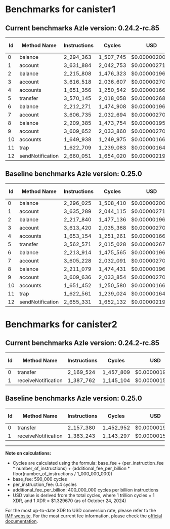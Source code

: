 # Benchmarks for canister1

## Current benchmarks Azle version: 0.24.2-rc.85

| Id  | Method Name      | Instructions | Cycles    | USD           | USD/Million Calls | Change                            |
| --- | ---------------- | ------------ | --------- | ------------- | ----------------- | --------------------------------- |
| 0   | balance          | 2_294_363    | 1_507_745 | $0.0000020048 | $2.00             | <font color="green">-1_662</font> |
| 1   | account          | 3_631_884    | 2_042_753 | $0.0000027162 | $2.71             | <font color="green">-3_405</font> |
| 2   | balance          | 2_215_808    | 1_476_323 | $0.0000019630 | $1.96             | <font color="green">-2_032</font> |
| 3   | account          | 3_616_518    | 2_036_607 | $0.0000027080 | $2.70             | <font color="red">+3_098</font>   |
| 4   | accounts         | 1_651_356    | 1_250_542 | $0.0000016628 | $1.66             | <font color="green">-1_798</font> |
| 5   | transfer         | 3_570_145    | 2_018_058 | $0.0000026834 | $2.68             | <font color="red">+7_574</font>   |
| 6   | balance          | 2_212_271    | 1_474_908 | $0.0000019611 | $1.96             | <font color="green">-1_643</font> |
| 7   | account          | 3_606_735    | 2_032_694 | $0.0000027028 | $2.70             | <font color="red">+1_507</font>   |
| 8   | balance          | 2_209_385    | 1_473_754 | $0.0000019596 | $1.95             | <font color="green">-1_694</font> |
| 9   | account          | 3_609_652    | 2_033_860 | $0.0000027044 | $2.70             | <font color="red">+16</font>      |
| 10  | accounts         | 1_649_938    | 1_249_975 | $0.0000016621 | $1.66             | <font color="green">-1_514</font> |
| 11  | trap             | 1_622_709    | 1_239_083 | $0.0000016476 | $1.64             | <font color="red">+148</font>     |
| 12  | sendNotification | 2_660_051    | 1_654_020 | $0.0000021993 | $2.19             | <font color="red">+4_720</font>   |

## Baseline benchmarks Azle version: 0.25.0

| Id  | Method Name      | Instructions | Cycles    | USD           | USD/Million Calls |
| --- | ---------------- | ------------ | --------- | ------------- | ----------------- |
| 0   | balance          | 2_296_025    | 1_508_410 | $0.0000020057 | $2.00             |
| 1   | account          | 3_635_289    | 2_044_115 | $0.0000027180 | $2.71             |
| 2   | balance          | 2_217_840    | 1_477_136 | $0.0000019641 | $1.96             |
| 3   | account          | 3_613_420    | 2_035_368 | $0.0000027064 | $2.70             |
| 4   | accounts         | 1_653_154    | 1_251_261 | $0.0000016638 | $1.66             |
| 5   | transfer         | 3_562_571    | 2_015_028 | $0.0000026793 | $2.67             |
| 6   | balance          | 2_213_914    | 1_475_565 | $0.0000019620 | $1.96             |
| 7   | account          | 3_605_228    | 2_032_091 | $0.0000027020 | $2.70             |
| 8   | balance          | 2_211_079    | 1_474_431 | $0.0000019605 | $1.96             |
| 9   | account          | 3_609_636    | 2_033_854 | $0.0000027044 | $2.70             |
| 10  | accounts         | 1_651_452    | 1_250_580 | $0.0000016629 | $1.66             |
| 11  | trap             | 1_622_561    | 1_239_024 | $0.0000016475 | $1.64             |
| 12  | sendNotification | 2_655_331    | 1_652_132 | $0.0000021968 | $2.19             |

# Benchmarks for canister2

## Current benchmarks Azle version: 0.24.2-rc.85

| Id  | Method Name         | Instructions | Cycles    | USD           | USD/Million Calls | Change                           |
| --- | ------------------- | ------------ | --------- | ------------- | ----------------- | -------------------------------- |
| 0   | transfer            | 2_169_524    | 1_457_809 | $0.0000019384 | $1.93             | <font color="red">+12_144</font> |
| 1   | receiveNotification | 1_387_762    | 1_145_104 | $0.0000015226 | $1.52             | <font color="red">+4_519</font>  |

## Baseline benchmarks Azle version: 0.25.0

| Id  | Method Name         | Instructions | Cycles    | USD           | USD/Million Calls |
| --- | ------------------- | ------------ | --------- | ------------- | ----------------- |
| 0   | transfer            | 2_157_380    | 1_452_952 | $0.0000019319 | $1.93             |
| 1   | receiveNotification | 1_383_243    | 1_143_297 | $0.0000015202 | $1.52             |

---

**Note on calculations:**

-   Cycles are calculated using the formula: base_fee + (per_instruction_fee \* number_of_instructions) + (additional_fee_per_billion \* floor(number_of_instructions / 1_000_000_000))
-   base_fee: 590_000 cycles
-   per_instruction_fee: 0.4 cycles
-   additional_fee_per_billion: 400_000_000 cycles per billion instructions
-   USD value is derived from the total cycles, where 1 trillion cycles = 1 XDR, and 1 XDR = $1.329670 (as of October 24, 2024)

For the most up-to-date XDR to USD conversion rate, please refer to the [IMF website](https://www.imf.org/external/np/fin/data/rms_sdrv.aspx).
For the most current fee information, please check the [official documentation](https://internetcomputer.org/docs/current/developer-docs/gas-cost#execution).

